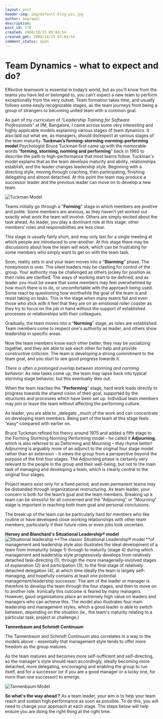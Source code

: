 ```yaml
---
layout: post
header-img: img/default-blog-pic.jpg
author: aagrawal
description: 
post_id: 770
created: 2008/10/15 09:04:54
created_gmt: 2008/10/15 07:04:54
comment_status: open
---
```


# Team Dynamics - what to expect and do?

Effective teamwork is essential in today’s world, but as you’ll know from the teams you have led or belonged to, you can’t expect a new team to perform exceptionally from the very outset. Team formation takes time, and usually follows some easily recognizable stages, as the team journeys from being a group of strangers to becoming united team with a common goal.

As part of my curriculum of “_Leadership Training for Software Professionals_” at IIM, Bangalore, I came across some very interesting and highly applicable models explaining various stages of team dynamics. It also laid out what we, as managers, should do/expect at various stages of the team maturity.  **Tuckman’s forming-storming-norming-performing model** Psychologist Bruce Tuckman first came up with the memorable words “**forming, storming, norming and performing**” back in 1965 to describe the path to high-performance that most teams follow. Tuckman's model explains that as the team develops maturity and ability, relationships establish, and the leader changes leadership style. Beginning with a directing style, moving through coaching, then participating, finishing delegating and almost detached. At this point the team may produce a successor leader and the previous leader can move on to develop a new team.

![Tuckman Model][1]

Teams initially go through a "**Forming**" stage in which members are positive and polite. Some members are anxious, as they haven’t yet worked out exactly what work the team will involve. Others are simply excited about the task ahead. As leader, you play a dominant role at this stage: other members’ roles and responsibilities are less clear.

This stage is usually fairly short, and may only last for a single meeting at which people are introduced to one-another. At this stage there may be discussions about how the team will work, which can be frustrating for some members who simply want to get on with the team task.

Soon, reality sets in and your team moves into a "**Storming**" phase. The honeymoon is over. The silent leaders may be clashing for control of the group. Your authority may be challenged as others jockey for position as their roles are clarified. The ways of working start to be defined, and as leader you must be aware that some members may feel overwhelmed by how much there is to do, or uncomfortable with the approach being used. Some react by questioning how worthwhile the goal of the team is and resist taking on tasks. This is the stage when many teams fail and even those who stick with it feel that they are on an emotional roller coaster as they try to focus on the job in hand without the support of established processes or relationships with their colleagues.

Gradually, the team moves into a "**Norming**" stage, as roles are established. Team members come to respect one's authority as leader, and others show leadership in specific areas.

Now the team members know each other better, they may be socializing together, and they are able to ask each other for help and provide constructive criticism. The team is developing a strong commitment to the team goal, and you start to see good progress towards it.

_There is often a prolonged overlap between storming and norming behavior_: As new tasks come up, the team may lapse back into typical storming stage behavior, but this eventually dies out.

When the team reaches the "**Performing**" stage, hard work leads directly to progress towards the shared vision of their goal, supported by the structures and processes which have been set up. Individual team members may join or leave the team without affecting the performing culture.

As leader, you are able to _delegate _much of the work and can concentrate on developing team members. Being part of the team at this stage feels “easy” compared with earlier on.

Bruce Tuckman refined his theory around 1975 and added a fifth stage to the Forming Storming Norming Performing model - he called it **Adjourning**, which is also referred to as Deforming and Mourning – they rhyme better! Adjourning is arguably more of an adjunct to the original four stage model rather than an extension - it views the group from a perspective beyond the purpose of the first four stages. The Adjourning phase is certainly very relevant to the people in the group and their well-being, but not to the main task of managing and developing a team, which is clearly central to the original four stages.

Project teams exist only for a fixed period, and even permanent teams may be disbanded through organizational restructuring. As team leader, your concern is both for the team’s goal and the team members. Breaking up a team can be stressful for all concerned and the "Adjourning" or "Mourning" stage is important in reaching both team goal and personal conclusions.

The break up of the team can be particularly hard for members who like routine or have developed close working relationships with other team members, particularly if their future roles or even jobs look uncertain.   
  
**Hersey and Blanchard's Situational Leadership® model** ![Situational leadership][2] **The classic Situational Leadership® model **of management and leadership style also illustrates the ideal development of a team from immaturity (stage 1) through to maturity (stage 4) during which management and leadership style progressively develops from relatively detached task-directing (1), through the more managerially-involved stages of explanation (2) and participation (3), to the final stage of relatively detached delegation (4), at which time ideally the team is largely self-managing, and hopefully contains at least one potential management/leadership successor. The aim of the leader or manager is therefore to develop the team through the four stages, and then to move on to another role. Ironically this outcome is feared by many managers. However, good organisations place an extremely high value on leaders and managers who can achieve this. The model also illustrates four main leadership and management styles, which a good leader is able to switch between, depending on the situation (ie., the team's maturity relating to a particular task, project or challenge.)   
  
**Tannenbaum and Schmidt Continuum**

The Tannenbaum and Schmidt Continuum also correlates in a way to the models above - essentially that management style tends to offer more freedom as the group matures.

As the team matures and becomes more self-sufficient and self-directing, so the manager's style should react accordingly, ideally becoming more detached, more delegating, encouraging and enabling the group to run itself, and for a successor (or if you are a good manager or a lucky one, for more than one successor) to emerge.

![Tannenbaum Model][3]

**So what's the way ahead ?** As a team leader, your aim is to help your team reach and sustain high performance as soon as possible. To do this, you will need to change your approach at each stage. The steps below will help ensure you are doing the right thing at the right time.

   [1]: http://xebee.xebia.in/wp-content/uploads/2008/10/forming4.jpg (tuckmanModel)
   [2]: http://xebee.xebia.in/wp-content/uploads/2008/10/sitlead11.jpg (situationalLeadership)
   [3]: http://xebee.xebia.in/wp-content/uploads/2008/10/tannen.jpg (Tannenbaum)